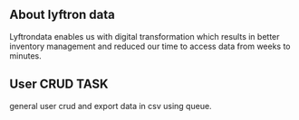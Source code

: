 
## About lyftron data

Lyftrondata enables us with digital transformation which results in better inventory management and reduced our time to access data from weeks to minutes.

## User CRUD TASK

general user crud and export data in csv using queue.
